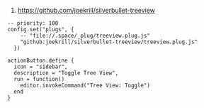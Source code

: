 
1. https://github.com/joekrill/silverbullet-treeview

```space-lua
-- priority: 100
config.set("plugs", {
    -- "file://.space/_plug/treeview.plug.js"
    "github:joekrill/silverbullet-treeview/treeview.plug.js"
  })

actionButton.define {
  icon = "sidebar",
  description = "Toggle Tree View",
  run = function()
    editor.invokeCommand("Tree View: Toggle")
  end
}
```
